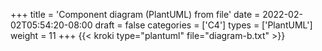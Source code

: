 +++
title = 'Component diagram (PlantUML) from file'
date = 2022-02-02T05:54:20-08:00
draft = false
categories = ['C4']
types =  ['PlantUML']
weight = 11
+++
{{< kroki type="plantuml" file="diagram-b.txt" >}}
